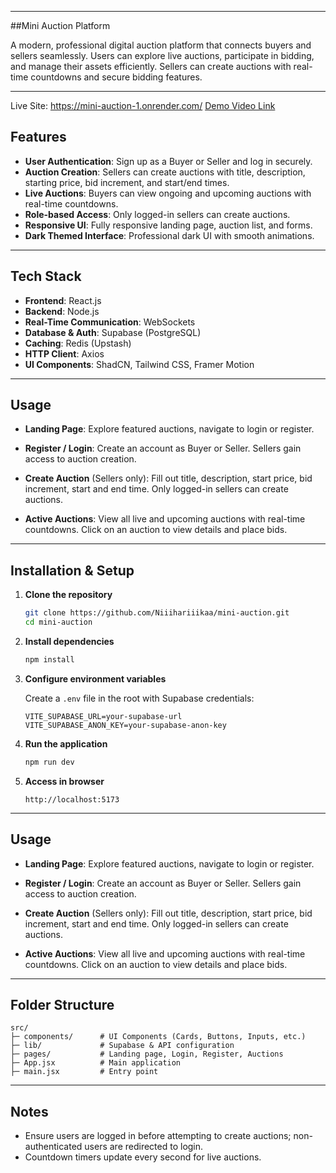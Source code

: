 

---

##Mini Auction Platform

A modern, professional digital auction platform that connects buyers and sellers seamlessly. Users can explore live auctions, participate in bidding, and manage their assets efficiently. Sellers can create auctions with real-time countdowns and secure bidding features.

---
Live Site: https://mini-auction-1.onrender.com/
[Demo Video Link](https://drive.google.com/file/d/1HiXsN0J4VPiqcHKJ1eoAbSaDmOmKtie-/view?usp=sharing)


## Features

* **User Authentication**: Sign up as a Buyer or Seller and log in securely.
* **Auction Creation**: Sellers can create auctions with title, description, starting price, bid increment, and start/end times.
* **Live Auctions**: Buyers can view ongoing and upcoming auctions with real-time countdowns.
* **Role-based Access**: Only logged-in sellers can create auctions.
* **Responsive UI**: Fully responsive landing page, auction list, and forms.
* **Dark Themed Interface**: Professional dark UI with smooth animations.

---

## Tech Stack

* **Frontend**: React.js
* **Backend**: Node.js 
* **Real-Time Communication**: WebSockets
* **Database & Auth**: Supabase (PostgreSQL)
* **Caching**: Redis (Upstash)
* **HTTP Client**: Axios
* **UI Components**: ShadCN, Tailwind CSS, Framer Motion



---

## Usage

* **Landing Page**:
  Explore featured auctions, navigate to login or register.

* **Register / Login**:
  Create an account as Buyer or Seller. Sellers gain access to auction creation.

* **Create Auction** (Sellers only):
  Fill out title, description, start price, bid increment, start and end time. Only logged-in sellers can create auctions.

* **Active Auctions**:
  View all live and upcoming auctions with real-time countdowns. Click on an auction to view details and place bids.

---


## Installation & Setup

1. **Clone the repository**

   ```bash
   git clone https://github.com/Niiihariiikaa/mini-auction.git
   cd mini-auction
   ```

2. **Install dependencies**

   ```bash
   npm install
   ```

3. **Configure environment variables**

   Create a `.env` file in the root with Supabase credentials:

   ```env
   VITE_SUPABASE_URL=your-supabase-url
   VITE_SUPABASE_ANON_KEY=your-supabase-anon-key
   ```

4. **Run the application**

   ```bash
   npm run dev
   ```

5. **Access in browser**

   ```
   http://localhost:5173
   ```

---

## Usage

* **Landing Page**:
  Explore featured auctions, navigate to login or register.

* **Register / Login**:
  Create an account as Buyer or Seller. Sellers gain access to auction creation.

* **Create Auction** (Sellers only):
  Fill out title, description, start price, bid increment, start and end time. Only logged-in sellers can create auctions.

* **Active Auctions**:
  View all live and upcoming auctions with real-time countdowns. Click on an auction to view details and place bids.

---

## Folder Structure

```
src/
├─ components/      # UI Components (Cards, Buttons, Inputs, etc.)
├─ lib/             # Supabase & API configuration
├─ pages/           # Landing page, Login, Register, Auctions
├─ App.jsx          # Main application
├─ main.jsx         # Entry point
```

---

## Notes

* Ensure users are logged in before attempting to create auctions; non-authenticated users are redirected to login.
* Countdown timers update every second for live auctions.

